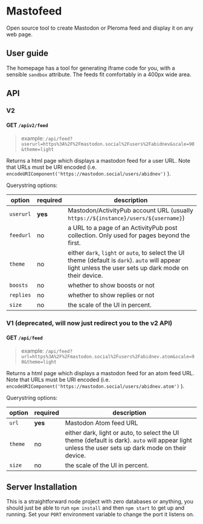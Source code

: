 # Mastofeed

Open source tool to create Mastodon or Pleroma feed and display it on any web page.

## User guide

The homepage has a tool for generating iframe code for you, with a sensible `sandbox` attribute.  The feeds fit comfortably in a 400px wide area.

## API

### V2

#### GET `/apiv2/feed`

> example: `/api/feed?userurl=https%3A%2F%2Fmastodon.social%2Fusers%2Fabidnev&scale=90&theme=light`

Returns a html page which displays a mastodon feed for a user URL.  Note that URLs must be URI encoded (i.e. `encodeURIComponent('https://mastodon.social/users/abidnev')` ).

Querystring options:

| option | required | description |
| ------ | -------- | ----------- |
| `userurl` | **yes** | Mastodon/ActivityPub account URL (usually `https://${instance}/users/${username}`) |
| `feedurl` | no | a URL to a page of an ActivityPub post collection. Only used for pages beyond the first. |
| `theme` | no | either `dark`, `light` or `auto`, to select the UI theme (default is `dark`). `auto` will appear light unless the user sets up dark mode on their device. |
| `boosts` | no | whether to show boosts or not |
| `replies` | no | whether to show replies or not |
| `size` | no | the scale of the UI in percent. |

### V1 (deprecated, will now just redirect you to the v2 API)

#### GET `/api/feed`

> example: `/api/feed?url=https%3A%2F%2Fmastodon.social%2Fusers%2Fabidnev.atom&scale=90&theme=light`

Returns a html page which displays a mastodon feed for an atom feed URL.  Note that URLs must be URI encoded (i.e. `encodeURIComponent('https://mastodon.social/users/abidnev.atom')` ).

Querystring options:


| option | required | description |
| ------ | -------- | ----------- |
| `url` | **yes** | Mastodon Atom feed URL |
| `theme` | no | either dark, light or auto, to select the UI theme (default is dark). `auto` will appear light unless the user sets up dark mode on their device. |
| `size` | no | the scale of the UI in percent. |

## Server Installation

This is a straightforward node project with zero databases or anything, you should just be able to run `npm install` and then `npm start` to get up and running.  Set your `PORT` environment variable to change the port it listens on.
